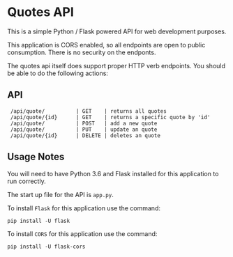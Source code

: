 # Quotes API

This is a simple Python / Flask powered API for web development purposes.

This application is CORS enabled, so all endpoints are open to public consumption. There is no security on the endponts.

The quotes api itself does support proper HTTP verb endpoints. You should be able to do the following actions:

## API

     /api/quote/          | GET    | returns all quotes
     /api/quote/{id}      | GET    | returns a specific quote by 'id'
     /api/quote/          | POST   | add a new quote
     /api/quote/          | PUT    | update an quote
     /api/quote/{id}      | DELETE | deletes an quote
     
## Usage Notes

You will need to have Python 3.6 and Flask installed for
 this application to run correctly.  
 
 The start up file for the API is `app.py`. 
 
 To install `Flask` for this application use the command:
 
 `pip install -U flask`

  To install `CORS` for this application use the command:
  
 `pip install -U flask-cors`    